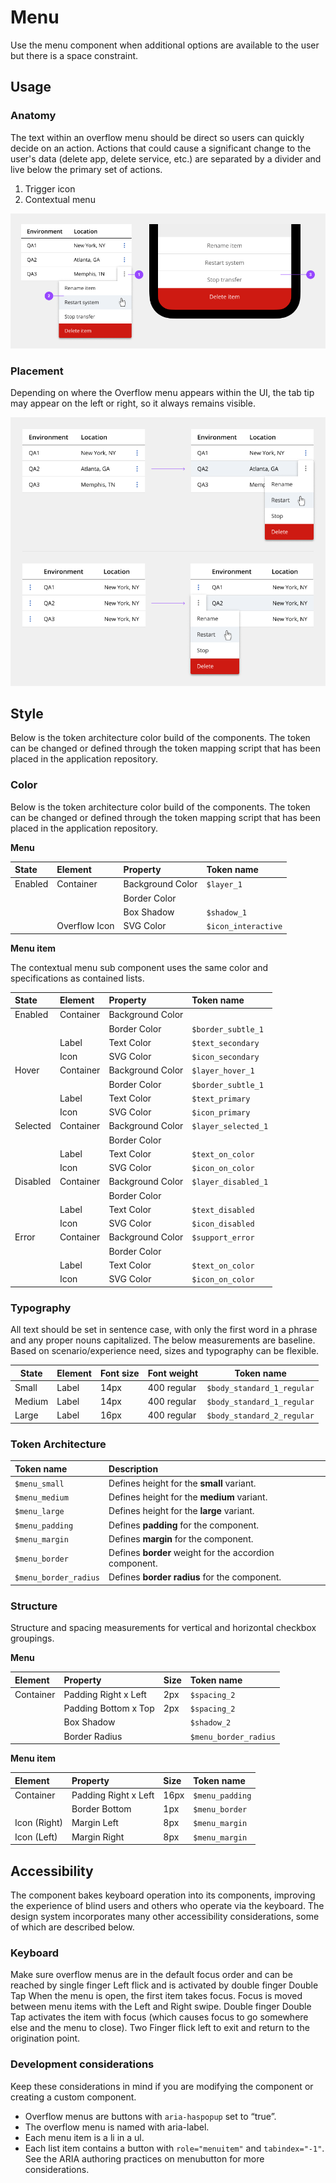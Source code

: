 # Menu

Use the menu component when additional options are available to the user but there is a space constraint.

## Usage

### Anatomy

The text within an overflow menu should be direct so users can quickly decide on an action. Actions that could cause a significant change to the user's data (delete app, delete service, etc.) are separated by a divider and live below the primary set of actions.
 
1. Trigger icon
2. Contextual menu

<img src="../images/components/menu/menu_usage_anatomy.png" alt="Menu Usage Anatomy"/>

### Placement

Depending on where the Overflow menu appears within the UI, the tab tip may appear on the left or right, so it always remains visible.

<img src="../images/components/menu/menu_usage_placement.png" alt="Menu Usage Placement"/>

## Style

Below is the token architecture color build of the components. The token can be changed or defined through the token mapping script that has been placed in the application repository.

### Color

Below is the token architecture color build of the components. The token can be changed or defined through the token mapping script that has been placed in the application repository.

**Menu**

| State                      | Element                    | Property                   | Token name                 |
| :------------------------- | :------------------------- | :------------------------- | :------------------------- |
| Enabled                    | Container                  | Background Color           | `$layer_1`                 |
|                            |                            | Border Color               |                            |
|                            |                            | Box Shadow                 | `$shadow_1`                |  
|                            | Overflow Icon              | SVG Color                  | `$icon_interactive`        |

**Menu item**

The contextual menu sub component uses the same color and specifications as contained lists.

| State                      | Element                    | Property                   | Token name                 |
| :------------------------- | :------------------------- | :------------------------- | :------------------------- |
| Enabled                    | Container                  | Background Color           |                            |
|                            |                            | Border Color               | `$border_subtle_1`         |
|                            | Label                      | Text Color                 | `$text_secondary`          |  
|                            | Icon                       | SVG Color                  | `$icon_secondary`          |
| Hover                      | Container                  | Background Color           | `$layer_hover_1`           |
|                            |                            | Border Color               | `$border_subtle_1`         |
|                            | Label                      | Text Color                 | `$text_primary`            |  
|                            | Icon                       | SVG Color                  | `$icon_primary`            |
| Selected                   | Container                  | Background Color           | `$layer_selected_1`        |
|                            |                            | Border Color               |                            |
|                            | Label                      | Text Color                 | `$text_on_color`           |  
|                            | Icon                       | SVG Color                  | `$icon_on_color`           |
| Disabled                   | Container                  | Background Color           | `$layer_disabled_1`        |
|                            |                            | Border Color               |                            |
|                            | Label                      | Text Color                 | `$text_disabled`           |  
|                            | Icon                       | SVG Color                  | `$icon_disabled`           |
| Error                      | Container                  | Background Color           | `$support_error`           |
|                            |                            | Border Color               |                            |
|                            | Label                      | Text Color                 | `$text_on_color`           |  
|                            | Icon                       | SVG Color                  | `$icon_on_color`           |

### Typography

All text should be set in sentence case, with only the first word in a phrase and any proper nouns capitalized. The below measurements are baseline. Based on scenario/experience need, sizes and typography can be flexible.

| State      | Element      | Font size | Font weight | Token name                 |
| ---------- | ------------ | --------- | ----------- | -------------------------- | 
| Small      | Label        | 14px      | 400 regular | `$body_standard_1_regular` |
| Medium     | Label        | 14px      | 400 regular | `$body_standard_1_regular` |
| Large      | Label        | 16px      | 400 regular | `$body_standard_2_regular` |

### Token Architecture

| Token name                  | Description                                            |
| :-------------------------- | :----------------------------------------------------- |
| `$menu_small`               | Defines height for the **small** variant.              |
| `$menu_medium`              | Defines height for the **medium** variant.             |
| `$menu_large`               | Defines height for the **large** variant.              |
| `$menu_padding`             | Defines **padding** for the component.                 |
| `$menu_margin`              | Defines **margin** for the component.                  |
| `$menu_border`              | Defines **border** weight for the accordion component. |
| `$menu_border_radius`       | Defines **border radius** for the component.           |

### Structure

Structure and spacing measurements for vertical and horizontal checkbox groupings.

**Menu**

| Element               | Property                | Size      | Token name                  |
| :-------------------- | :---------------------- | :-------- | :-------------------------- |
| Container             | Padding Right x Left    | 2px       | `$spacing_2`                |
|                       | Padding Bottom x Top    | 2px       | `$spacing_2`                |
|                       | Box Shadow              |           | `$shadow_2`                 |
|                       | Border Radius           |           | `$menu_border_radius`       |

**Menu item**

| Element               | Property                | Size      | Token name                  |
| :-------------------- | :---------------------- | :-------- | :-------------------------- |
| Container             | Padding Right x Left    | 16px      | `$menu_padding`             |
|                       | Border Bottom           | 1px       | `$menu_border`              |
| Icon (Right)          | Margin Left             | 8px       | `$menu_margin`              |
| Icon (Left)           | Margin Right            | 8px       | `$menu_margin`              |

## Accessibility

The component bakes keyboard operation into its components, improving the experience of blind users and others who operate via the keyboard. The design system incorporates many other accessibility considerations, some of which are described below.

### Keyboard

Make sure overflow menus are in the default focus order and can be reached by single finger Left flick and is activated by double finger Double Tap When the menu is open, the first item takes focus. Focus is moved between menu items with the Left and Right swipe. Double finger Double Tap activates the item with focus (which causes focus to go somewhere else and the menu to close). Two Finger flick left to exit and return to the origination point.

### Development considerations

Keep these considerations in mind if you are modifying the component or creating a custom component.

- Overflow menus are buttons with `aria-haspopup` set to “true”.
- The overflow menu is named with aria-label.
- Each menu item is a li in a ul.
- Each list item contains a button with `role="menuitem"` and `tabindex="-1"`. See the ARIA authoring practices on menubutton for more considerations.


